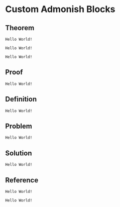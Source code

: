 # Custom Admonish Blocks

## Theorem

```admonish theorem
Hello World!
```

```admonish lemma
Hello World!
```

```admonish proposition
Hello World!
```

## Proof

```admonish proof
Hello World!
```

## Definition

```admonish definition
Hello World!
```

## Problem

```admonish problem
Hello World!
```

## Solution

```admonish solution
Hello World!
```

## Reference

```admonish reference
Hello World!
```

```admonish textbook
Hello World!
```

